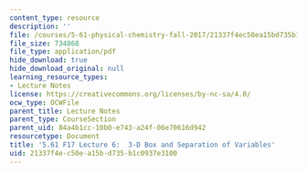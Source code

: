```yaml
---
content_type: resource
description: ''
file: /courses/5-61-physical-chemistry-fall-2017/21337f4ec50ea15bd735b1c0937e3100_MIT5_61F17_lec6.pdf
file_size: 734868
file_type: application/pdf
hide_download: true
hide_download_original: null
learning_resource_types:
- Lecture Notes
license: https://creativecommons.org/licenses/by-nc-sa/4.0/
ocw_type: OCWFile
parent_title: Lecture Notes
parent_type: CourseSection
parent_uid: 84a4b1cc-10b0-e743-a24f-06e70616d942
resourcetype: Document
title: '5.61 F17 Lecture 6:  3-D Box and Separation of Variables'
uid: 21337f4e-c50e-a15b-d735-b1c0937e3100
---
```

